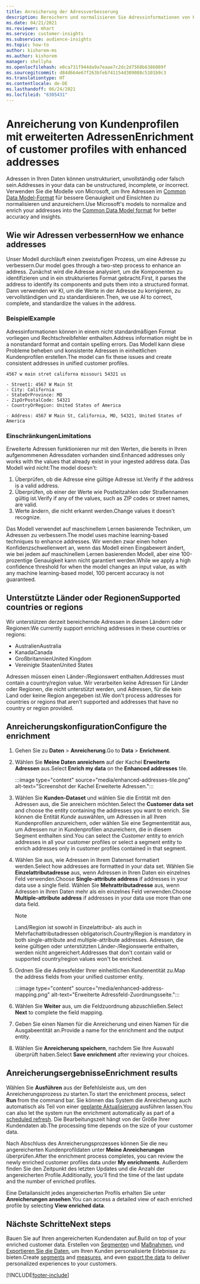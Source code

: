 ```yaml
---
title: Anreicherung der Adressverbesserung
description: Bereichern und normalisieren Sie Adressinformationen von Kundenprofilen mit Microsoft-Modellen.
ms.date: 04/21/2021
ms.reviewer: mhart
ms.service: customer-insights
ms.subservice: audience-insights
ms.topic: how-to
author: kishorem-ms
ms.author: kishorem
manager: shellyha
ms.openlocfilehash: e0ca731f944da9a7eaae7c2dc2d7568b6386089f
ms.sourcegitcommit: d84d664e67f263bfeb741154d309088c5101b9c3
ms.translationtype: HT
ms.contentlocale: de-DE
ms.lasthandoff: 06/24/2021
ms.locfileid: "6305431"
---
```

# <a name="enrichment-of-customer-profiles-with-enhanced-addresses"></a><span data-ttu-id="ec1dd-103">Anreicherung von Kundenprofilen mit erweiterten Adressen</span><span class="sxs-lookup"><span data-stu-id="ec1dd-103">Enrichment of customer profiles with enhanced addresses</span></span>

<span data-ttu-id="ec1dd-104">Adressen in Ihren Daten können unstrukturiert, unvollständig oder falsch sein.</span><span class="sxs-lookup"><span data-stu-id="ec1dd-104">Addresses in your data can be unstructured, incomplete, or incorrect.</span></span> <span data-ttu-id="ec1dd-105">Verwenden Sie die Modelle von Microsoft, um Ihre Adressen im [Common Data Model-Format](/common-data-model/schema/core/applicationcommon/address) für bessere Genauigkeit und Einsichten zu normalisieren und anzureichern.</span><span class="sxs-lookup"><span data-stu-id="ec1dd-105">Use Microsoft's models to normalize and enrich your addresses into the [Common Data Model format](/common-data-model/schema/core/applicationcommon/address) for better accuracy and insights.</span></span>

## <a name="how-we-enhance-addresses"></a><span data-ttu-id="ec1dd-106">Wie wir Adressen verbessern</span><span class="sxs-lookup"><span data-stu-id="ec1dd-106">How we enhance addresses</span></span>

<span data-ttu-id="ec1dd-107">Unser Modell durchläuft einen zweistufigen Prozess, um eine Adresse zu verbessern.</span><span class="sxs-lookup"><span data-stu-id="ec1dd-107">Our model goes through a two-step process to enhance an address.</span></span> <span data-ttu-id="ec1dd-108">Zunächst wird die Adresse analysiert, um die Komponenten zu identifizieren und in ein strukturiertes Format gebracht.</span><span class="sxs-lookup"><span data-stu-id="ec1dd-108">First, it parses the address to identify its components and puts them into a structured format.</span></span> <span data-ttu-id="ec1dd-109">Dann verwenden wir KI, um die Werte in der Adresse zu korrigieren, zu vervollständigen und zu standardisieren.</span><span class="sxs-lookup"><span data-stu-id="ec1dd-109">Then, we use AI to correct, complete, and standardize the values in the address.</span></span>

### <a name="example"></a><span data-ttu-id="ec1dd-110">Beispiel</span><span class="sxs-lookup"><span data-stu-id="ec1dd-110">Example</span></span>

<span data-ttu-id="ec1dd-111">Adressinformationen können in einem nicht standardmäßigen Format vorliegen und Rechtschreibfehler enthalten.</span><span class="sxs-lookup"><span data-stu-id="ec1dd-111">Address information might be in a nonstandard format and contain spelling errors.</span></span> <span data-ttu-id="ec1dd-112">Das Modell kann diese Probleme beheben und konsistente Adressen in einheitlichen Kundenprofilen erstellen.</span><span class="sxs-lookup"><span data-stu-id="ec1dd-112">The model can fix these issues and create consistent addresses in unified customer profiles.</span></span>

```Input
4567 w main stret californa missouri 54321 us
```

```Output
- Street1: 4567 W Main St
- City: California
- StateOrProvince: MO
- ZipOrPostalCode: 54321
- CountryOrRegion: United States of America

- Address: 4567 W Main St, California, MO, 54321, United States of America
```

### <a name="limitations"></a><span data-ttu-id="ec1dd-113">Einschränkungen</span><span class="sxs-lookup"><span data-stu-id="ec1dd-113">Limitations</span></span>

<span data-ttu-id="ec1dd-114">Erweiterte Adressen funktionieren nur mit den Werten, die bereits in Ihren aufgenommenen Adressdaten vorhanden sind.</span><span class="sxs-lookup"><span data-stu-id="ec1dd-114">Enhanced addresses only works with the values that already exist in your ingested address data.</span></span> <span data-ttu-id="ec1dd-115">Das Modell wird nicht:</span><span class="sxs-lookup"><span data-stu-id="ec1dd-115">The model doesn't:</span></span> 

1. <span data-ttu-id="ec1dd-116">Überprüfen, ob die Adresse eine gültige Adresse ist.</span><span class="sxs-lookup"><span data-stu-id="ec1dd-116">Verify if the address is a valid address.</span></span>
2. <span data-ttu-id="ec1dd-117">Überprüfen, ob einer der Werte wie Postleitzahlen oder Straßennamen gültig ist.</span><span class="sxs-lookup"><span data-stu-id="ec1dd-117">Verify if any of the values, such as ZIP codes or street names, are valid.</span></span>
3. <span data-ttu-id="ec1dd-118">Werte ändern, die nicht erkannt werden.</span><span class="sxs-lookup"><span data-stu-id="ec1dd-118">Change values it doesn't recognize.</span></span>

<span data-ttu-id="ec1dd-119">Das Modell verwendet auf maschinellem Lernen basierende Techniken, um Adressen zu verbessern.</span><span class="sxs-lookup"><span data-stu-id="ec1dd-119">The model uses machine learning-based techniques to enhance addresses.</span></span> <span data-ttu-id="ec1dd-120">Wir wenden zwar einen hohen Konfidenzschwellenwert an, wenn das Modell einen Eingabewert ändert, wie bei jedem auf maschinellem Lernen basierenden Modell, aber eine 100-prozentige Genauigkeit kann nicht garantiert werden.</span><span class="sxs-lookup"><span data-stu-id="ec1dd-120">While we apply a high confidence threshold for when the model changes an input value, as with any machine learning-based model, 100 percent accuracy is not guaranteed.</span></span>

## <a name="supported-countries-or-regions"></a><span data-ttu-id="ec1dd-121">Unterstützte Länder oder Regionen</span><span class="sxs-lookup"><span data-stu-id="ec1dd-121">Supported countries or regions</span></span>

<span data-ttu-id="ec1dd-122">Wir unterstützen derzeit bereichernde Adressen in diesen Ländern oder Regionen:</span><span class="sxs-lookup"><span data-stu-id="ec1dd-122">We currently support enriching addresses in these countries or regions:</span></span> 

- <span data-ttu-id="ec1dd-123">Australien</span><span class="sxs-lookup"><span data-stu-id="ec1dd-123">Australia</span></span>
- <span data-ttu-id="ec1dd-124">Kanada</span><span class="sxs-lookup"><span data-stu-id="ec1dd-124">Canada</span></span>
- <span data-ttu-id="ec1dd-125">Großbritannien</span><span class="sxs-lookup"><span data-stu-id="ec1dd-125">United Kingdom</span></span>
- <span data-ttu-id="ec1dd-126">Vereinigte Staaten</span><span class="sxs-lookup"><span data-stu-id="ec1dd-126">United States</span></span>

<span data-ttu-id="ec1dd-127">Adressen müssen einen Länder-/Regionswert enthalten.</span><span class="sxs-lookup"><span data-stu-id="ec1dd-127">Addresses must contain a country/region value.</span></span> <span data-ttu-id="ec1dd-128">Wir verarbeiten keine Adressen für Länder oder Regionen, die nicht unterstützt werden, und Adressen, für die kein Land oder keine Region angegeben ist.</span><span class="sxs-lookup"><span data-stu-id="ec1dd-128">We don't process addresses for countries or regions that aren't supported and addresses that have no country or region provided.</span></span>

## <a name="configure-the-enrichment"></a><span data-ttu-id="ec1dd-129">Anreicherungskonfiguration</span><span class="sxs-lookup"><span data-stu-id="ec1dd-129">Configure the enrichment</span></span>

1. <span data-ttu-id="ec1dd-130">Gehen Sie zu **Daten** > **Anreicherung**.</span><span class="sxs-lookup"><span data-stu-id="ec1dd-130">Go to **Data** > **Enrichment**.</span></span>

1. <span data-ttu-id="ec1dd-131">Wählen Sie **Meine Daten anreichern** auf der Kachel **Erweiterte Adressen** aus.</span><span class="sxs-lookup"><span data-stu-id="ec1dd-131">Select **Enrich my data** on the **Enhanced addresses** tile.</span></span>

   :::image type="content" source="media/enhanced-addresses-tile.png" alt-text="Screenshot der Kachel Erweiterte Adressen.":::

1. <span data-ttu-id="ec1dd-133">Wählen Sie **Kunden-Dataset** und wählen Sie die Entität mit den Adressen aus, die Sie anreichern möchten.</span><span class="sxs-lookup"><span data-stu-id="ec1dd-133">Select the **Customer data set** and choose the entity containing the addresses you want to enrich.</span></span> <span data-ttu-id="ec1dd-134">Sie können die Entität *Kunde* auswählen, um Adressen in all Ihren Kundenprofilen anzureichern, oder wählen Sie eine Segmententität aus, um Adressen nur in Kundenprofilen anzureichern, die in diesem Segment enthalten sind.</span><span class="sxs-lookup"><span data-stu-id="ec1dd-134">You can select the *Customer* entity to enrich addresses in all your customer profiles or select a segment entity to enrich addresses only in customer profiles contained in that segment.</span></span>

1. <span data-ttu-id="ec1dd-135">Wählen Sie aus, wie Adressen in Ihrem Datenset formatiert werden.</span><span class="sxs-lookup"><span data-stu-id="ec1dd-135">Select how addresses are formatted in your data set.</span></span> <span data-ttu-id="ec1dd-136">Wählen Sie **Einzelattributadresse** aus, wenn Adressen in Ihren Daten ein einzelnes Feld verwenden.</span><span class="sxs-lookup"><span data-stu-id="ec1dd-136">Choose **Single-attribute address** if addresses in your data use a single field.</span></span> <span data-ttu-id="ec1dd-137">Wählen Sie **Mehrattributadresse** aus, wenn Adressen in Ihren Daten mehr als ein einzelnes Feld verwenden.</span><span class="sxs-lookup"><span data-stu-id="ec1dd-137">Choose **Multiple-attribute address** if addresses in your data use more than one data field.</span></span>

   > [!NOTE]
   > <span data-ttu-id="ec1dd-138">Land/Region ist sowohl in Einzelattribut- als auch in Mehrfachattributadressen obligatorisch.</span><span class="sxs-lookup"><span data-stu-id="ec1dd-138">Country/Region is mandatory in both single-attribute and multiple-attribute addresses.</span></span> <span data-ttu-id="ec1dd-139">Adressen, die keine gültigen oder unterstützten Länder-/Regionswerte enthalten, werden nicht angereichert.</span><span class="sxs-lookup"><span data-stu-id="ec1dd-139">Addresses that don't contain valid or supported country/region values won't be enriched.</span></span>

1.  <span data-ttu-id="ec1dd-140">Ordnen Sie die Adressfelder Ihrer einheitlichen Kundenentität zu.</span><span class="sxs-lookup"><span data-stu-id="ec1dd-140">Map the address fields from your unified customer entity.</span></span>

    :::image type="content" source="media/enhanced-address-mapping.png" alt-text="Erweiterte Adressfeld-Zuordnungsseite.":::

1. <span data-ttu-id="ec1dd-142">Wählen Sie **Weiter** aus, um die Feldzuordnung abzuschließen.</span><span class="sxs-lookup"><span data-stu-id="ec1dd-142">Select **Next** to complete the field mapping.</span></span>

1. <span data-ttu-id="ec1dd-143">Geben Sie einen Namen für die Anreicherung und einen Namen für die Ausgabeentität an.</span><span class="sxs-lookup"><span data-stu-id="ec1dd-143">Provide a name for the enrichment and the output entity.</span></span>

1. <span data-ttu-id="ec1dd-144">Wählen Sie **Anreicherung speichern**, nachdem Sie Ihre Auswahl überprüft haben.</span><span class="sxs-lookup"><span data-stu-id="ec1dd-144">Select **Save enrichment** after reviewing your choices.</span></span>

## <a name="enrichment-results"></a><span data-ttu-id="ec1dd-145">Anreicherungsergebnisse</span><span class="sxs-lookup"><span data-stu-id="ec1dd-145">Enrichment results</span></span>

<span data-ttu-id="ec1dd-146">Wählen Sie **Ausführen** aus der Befehlsleiste aus, um den Anreicherungsprozess zu starten.</span><span class="sxs-lookup"><span data-stu-id="ec1dd-146">To start the enrichment process, select **Run** from the command bar.</span></span> <span data-ttu-id="ec1dd-147">Sie können das System die Anreicherung auch automatisch als Teil von einer [geplante Aktualisierung](system.md#schedule-tab) ausführen lassen.</span><span class="sxs-lookup"><span data-stu-id="ec1dd-147">You can also let the system run the enrichment automatically as part of a [scheduled refresh](system.md#schedule-tab).</span></span> <span data-ttu-id="ec1dd-148">Die Bearbeitungszeit hängt von der Größe Ihrer Kundendaten ab.</span><span class="sxs-lookup"><span data-stu-id="ec1dd-148">The processing time depends on the size of your customer data.</span></span>

<span data-ttu-id="ec1dd-149">Nach Abschluss des Anreicherungsprozesses können Sie die neu angereicherten Kundenprofildaten unter **Meine Anreicherungen** überprüfen.</span><span class="sxs-lookup"><span data-stu-id="ec1dd-149">After the enrichment process completes, you can review the newly enriched customer profiles data under **My enrichments**.</span></span> <span data-ttu-id="ec1dd-150">Außerdem finden Sie den Zeitpunkt des letzten Updates und die Anzahl der angereicherten Profile.</span><span class="sxs-lookup"><span data-stu-id="ec1dd-150">Additionally, you'll find the time of the last update and the number of enriched profiles.</span></span>

<span data-ttu-id="ec1dd-151">Eine Detailansicht jedes angereicherten Profils erhalten Sie unter **Anreicherungen ansehen**.</span><span class="sxs-lookup"><span data-stu-id="ec1dd-151">You can access a detailed view of each enriched profile by selecting **View enriched data**.</span></span>

## <a name="next-steps"></a><span data-ttu-id="ec1dd-152">Nächste Schritte</span><span class="sxs-lookup"><span data-stu-id="ec1dd-152">Next steps</span></span>

<span data-ttu-id="ec1dd-153">Bauen Sie auf Ihren angereicherten Kundendaten auf.</span><span class="sxs-lookup"><span data-stu-id="ec1dd-153">Build on top of your enriched customer data.</span></span> <span data-ttu-id="ec1dd-154">Erstellen von [Segmenten](segments.md) und [Maßnahmen](measures.md), und [Exportieren Sie die Daten](export-destinations.md),  um Ihren Kunden personalisierte Erlebnisse zu bieten.</span><span class="sxs-lookup"><span data-stu-id="ec1dd-154">Create [segments](segments.md) and [measures](measures.md), and even [export the data](export-destinations.md) to deliver personalized experiences to your customers.</span></span>

[!INCLUDE[footer-include](../includes/footer-banner.md)]
